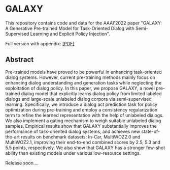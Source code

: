 # GALAXY
This repository contains code and data for the AAAI'2022 paper "GALAXY: A Generative Pre-trained Model for Task-Oriented Dialog with Semi-Supervised Learning and Explicit Policy Injection".

Full version with appendix: [[PDF]](https://arxiv.org/abs/2111.14592)

## Abstract
Pre-trained models have proved to be powerful in enhancing task-oriented dialog systems. However, current pre-training methods mainly focus on enhancing dialog understanding and generation tasks while neglecting the exploitation of dialog policy. In this paper, we propose GALAXY, a novel pre-trained dialog model that explicitly learns dialog policy from limited labeled dialogs and large-scale unlabeled dialog corpora via semi-supervised learning. Specifically, we introduce a dialog act prediction task for policy optimization during pre-training and employ a consistency regularization term to refine the learned representation with the help of unlabeled dialogs. We also implement a gating mechanism to weigh suitable unlabeled dialog samples. Empirical results show that GALAXY substantially improves the performance of task-oriented dialog systems, and achieves new state-of-the-art results on benchmark datasets: In-Car, MultiWOZ2.0 and MultiWOZ2.1, improving their end-to-end combined scores by 2.5, 5.3 and 5.5 points, respectively. We also show that GALAXY has a stronger few-shot ability than existing models under various low-resource settings.

Release soon....
